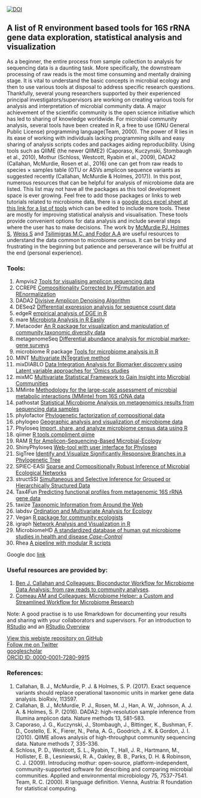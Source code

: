 
[![DOI](https://zenodo.org/badge/99698135.svg)](https://zenodo.org/badge/latestdoi/99698135)  

## A list of R environment based tools for 16S rRNA gene data exploration, statistical analysis and visualization  
  
As a beginner, the entire process from sample collection to analysis for sequencing data is a daunting task. More specifically, the downstream processing of raw reads is the most time consuming and mentally draining stage. It is vital to understand the basic concepts in microbial ecology and then to use various tools at disposal to address specific research questions. Thankfully, several young researchers supported by their experienced principal investigators/supervisors are working on creating various tools for analysis and interpretation of microbial community data. A major achievement of the scientific community is the open science initiative which has led to sharing of knowledge worldwide. For microbial community analysis, several tools have been created in R, a free to use (GNU General Public License) programming language(Team, 2000). The power of R lies in its ease of working with individuals lacking programming skills and easy sharing of analysis scripts codes and packages aiding reproducibility. Using tools such as QIIME (the newer QIIME2) (Caporaso, Kuczynski, Stombaugh et al., 2010), Mothur (Schloss, Westcott, Ryabin et al., 2009), DADA2 (Callahan, McMurdie, Rosen et al., 2016) one can get from raw reads to species × samples table (OTU or ASVs amplicon sequence variants as suggested recently (Callahan, McMurdie & Holmes, 2017)). In this post, numerous resources that can be helpful for analysis of microbiome data are listed. This list may not have all the packages as this tool development space is ever growing. Feel free to add those packages or links to web tutorials related to microbiome data, there is a [google docs excel sheet at this link for a list of tools](https://docs.google.com/spreadsheets/d/1am-UyDVBGDOgm6jVQ5FDXxmg24iriHqeBeul14HRb1g/edit?usp=sharing) which can be edited to include more tools. These are mostly for improving statistical analysis and visualisation. These tools provide convenient options for data analysis and include several steps where the user has to make decisions. The work by [McMurdie PJ, Holmes S](http://journals.plos.org/ploscompbiol/article?id=10.1371/journal.pcbi.1003531), [Weiss S](https://microbiomejournal.biomedcentral.com/articles/10.1186/s40168-017-0237-y) and [Tsilimigras M.C. and Fodor A.A](http://www.sciencedirect.com/science/article/pii/S1047279716300722) are useful resources to understand the data common to microbiome census. It can be tricky and frustrating in the beginning but patience and perseverance will be fruitful at the end (personal experience).

### Tools:
1.	Ampvis2	[Tools for visualising amplicon sequencing data](https://madsalbertsen.github.io/ampvis2/)  
2.	CCREPE	[Compositionality Corrected by PErmutation and REnormalization](http://bioconductor.org/packages/release/bioc/html/ccrepe.html)  
3.	DADA2	[Divisive Amplicon Denoising Algorithm](https://www.nature.com/nmeth/journal/v13/n7/full/nmeth.3869.html)  
4.	DESeq2	[Differential expression analysis for sequence count data](https://www.bioconductor.org/packages/devel/bioc/vignettes/phyloseq/inst/doc/phyloseq-mixture-models.html)  
5.	edgeR	[empirical analysis of DGE in R](https://www.ncbi.nlm.nih.gov/pmc/articles/PMC2796818/)  
6.	mare	[Microbiota Analysis in R Easily](https://github.com/katrikorpela/mare)  
7.	Metacoder	[An R package for visualization and manipulation of community taxonomic diversity data](http://journals.plos.org/ploscompbiol/article?id=10.1371/journal.pcbi.1005404)  
8.	metagenomeSeq	[Differential abundance analysis for microbial marker-gene surveys](http://www.nature.com/nmeth/journal/v10/n12/full/nmeth.2658.html)  
9.	microbiome R package	[Tools for microbiome analysis in R](https://github.com/microbiome/microbiome)  
10.	MINT	[Multivariate INTegrative method](https://bmcbioinformatics.biomedcentral.com/articles/10.1186/s12859-017-1553-8)  
11.	mixDIABLO	[Data Integration Analysis for Biomarker discovery using Latent variable approaches for ‘Omics studies](http://mixomics.org/mixdiablo/)  
12.	mixMC	[Multivariate Statistical Framework to Gain Insight into Microbial Communities](http://journals.plos.org/plosone/article?id=10.1371/journal.pone.0160169)  
13.	MMinte	[Methodology for the large-scale assessment of microbial metabolic interactions (MMinte) from 16S rDNA data](https://bmcbioinformatics.biomedcentral.com/articles/10.1186/s12859-016-1230-3)  
14.	pathostat	[Statistical Microbiome Analysis on metagenomics results from sequencing data samples](https://bioconductor.org/packages/release/bioc/html/PathoStat.html)  
15.	phylofactor	[Phylogenetic factorization of compositional data](https://peerj.com/articles/2969/)  
16.	phylogeo	[Geographic analysis and visualization of microbiome data](https://www.ncbi.nlm.nih.gov/pubmed/25913208)  
17.	Phyloseq	[Import, share, and analyze microbiome census data using R](http://journals.plos.org/plosone/article?id=10.1371/journal.pone.0061217)  
18.	qiimer	[R tools compliment qiime](https://github.com/kylebittinger/qiimer)  
19.	RAM	[R for Amplicon-Sequencing-Based Microbial-Ecology](https://cran.r-project.org/web/packages/RAM/RAM.pdf)  
20.	ShinyPhyloseq	[Web-tool with user interface for Phyloseq](http://joey711.github.io/shiny-phyloseq/)  
21.	SigTree	[Identify and Visualize Significantly Responsive Branches in a Phylogenetic Tree](http://www.sciencedirect.com/science/article/pii/S2001037017300132)  
22.	SPIEC-EASI	[Sparse and Compositionally Robust Inference of Microbial Ecological Networks](http://journals.plos.org/ploscompbiol/article?id=10.1371/journal.pcbi.1004226)  
23.	structSSI	[Simultaneous and Selective Inference for Grouped or Hierarchically Structured Data](https://www.jstatsoft.org/article/view/v059i13)  
24.	Tax4Fun	[Predicting functional profiles from metagenomic 16S rRNA gene data](https://www.ncbi.nlm.nih.gov/pubmed/25957349)  
25.	taxize	[Taxonomic Information from Around the Web](https://www.ncbi.nlm.nih.gov/pmc/articles/PMC3901538/)    
26. labdsv	[Ordination and Multivariate Analysis for Ecology](https://cran.r-project.org/web/packages/labdsv/labdsv.pdf)  
27. Vegan	[R package for community ecologists](https://github.com/vegandevs/vegan)  
28.	igraph	[Network Analysis and Visualization in R](http://igraph.org/r/)
29.	MicrobiomeHD	[A standardized database of human gut microbiome studies in health and disease *Case-Control*](http://www.biorxiv.org/content/early/2017/05/08/134031)   
30.	Rhea	[A pipeline with modular R scripts](https://peerj.com/articles/2836/)

Google doc [link](https://docs.google.com/spreadsheets/d/1am-UyDVBGDOgm6jVQ5FDXxmg24iriHqeBeul14HRb1g/edit?usp=sharing)

### Useful resources are provided by:  
1. [Ben J. Callahan and Colleagues: Bioconductor Workflow for Microbiome Data Analysis: from raw reads to community analyses](https://f1000research.com/articles/5-1492/v2).   
2. [Comeau AM and Colleagues: Microbiome Helper: a Custom and Streamlined Workflow for Microbiome Research](http://msystems.asm.org/content/2/1/e00127-16)  

Note: 
A good practise is to use Rmarkdown for documenting your results and sharing with your collaborators and supervisors. For an introduction to [RStudio](https://www.youtube.com/watch?v=cWJzjHh_3kk&t=337s) and an 
[RStudio Overview](https://www.youtube.com/watch?v=n3uue28FD0w)  


[View this webiste repository on GitHub](https://github.com/microsud/Tools-Microbiome-Anlaysis)  
[Follow me on Twitter](https://twitter.com/gutmicrobe)  
[googlescholar](https://scholar.google.nl/citations?hl=en&user=Vahc6LUAAAAJ&view_op=list_works&sortby=pubdate)  
[ORCID ID: 0000-0001-7280-9915](http://orcid.org/0000-0001-7280-9915)   

### References:
1. Callahan, B. J., McMurdie, P. J. & Holmes, S. P. (2017). Exact sequence variants should replace operational taxonomic units in marker gene data analysis. bioRxiv, 113597.  
2. Callahan, B. J., McMurdie, P. J., Rosen, M. J., Han, A. W., Johnson, A. J. A. & Holmes, S. P. (2016). DADA2: high-resolution sample inference from Illumina amplicon data. Nature methods 13, 581-583.  
3. Caporaso, J. G., Kuczynski, J., Stombaugh, J., Bittinger, K., Bushman, F. D., Costello, E. K., Fierer, N., Peña, A. G., Goodrich, J. K. & Gordon, J. I. (2010). QIIME allows analysis of high-throughput community sequencing data. Nature methods 7, 335-336.  
4. Schloss, P. D., Westcott, S. L., Ryabin, T., Hall, J. R., Hartmann, M., Hollister, E. B., Lesniewski, R. A., Oakley, B. B., Parks, D. H. & Robinson, C. J. (2009). Introducing mothur: open-source, platform-independent, community-supported software for describing and comparing microbial communities. Applied and environmental microbiology 75, 7537-7541.  
Team, R. C. (2000). R language definition. Vienna, Austria: R foundation for statistical computing.  



